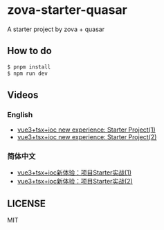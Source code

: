 # zova-starter-quasar

A starter project by zova + quasar

## How to do

``` bash
$ pnpm install
$ npm run dev
```

## Videos

### English

- [vue3+tsx+ioc new experience: Starter Project(1)](https://youtu.be/azP55MACYmE)
- [vue3+tsx+ioc new experience: Starter Project(2)](https://youtu.be/5gcPDGeE0i0)

### 简体中文

- [vue3+tsx+ioc新体验：项目Starter实战(1)](https://www.bilibili.com/video/BV1iT421Y7KN/)
- [vue3+tsx+ioc新体验：项目Starter实战(2)](https://www.bilibili.com/video/BV1K1421179h/)

## LICENSE

MIT